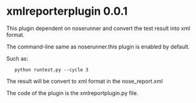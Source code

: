xmlreporterplugin 0.0.1
==========

This plugin dependent on noserunner and convert the test result into xml format.

The command-line same as noserunner.this plugin is enabled by default.

Such as:

       python runtest.py --cycle 3

The result will be convert to xml format in the nose_report.xml

The code of the plugin is the xmlreportplugin.py file.



